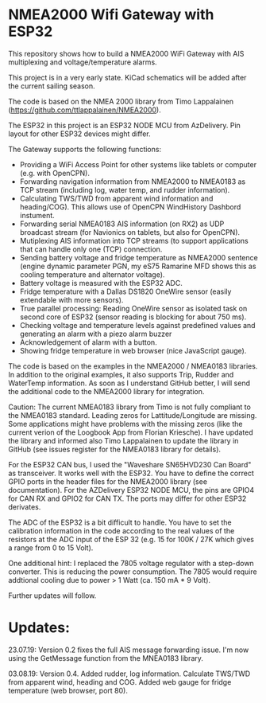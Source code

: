 # NMEA2000 Wifi Gateway with ESP32
This repository shows how to build a NMEA2000 WiFi Gateway with AIS multiplexing and voltage/temperature alarms.

This project is in a very early state. KiCad schematics will be added after the current sailing season.

The code is based on the NMEA 2000 library from Timo Lappalainen (https://github.com/ttlappalainen/NMEA2000).

The ESP32 in this project is an ESP32 NODE MCU from AzDelivery. Pin layout for other ESP32 devices might differ.

The Gateway supports the following functions:

- Providing a WiFi Access Point for other systems like tablets or computer (e.g. with OpenCPN).
- Forwarding navigation information from NMEA2000 to NMEA0183 as TCP stream (including log, water temp, and rudder information).
- Calculating TWS/TWD from apparent wind information and heading/COG). This allows use of OpenCPN WindHistory Dashbord instument.
- Forwarding serial NMEA0183 AIS information (on RX2) as UDP broadcast stream (for Navionics on tablets, but also for OpenCPN).
- Mutiplexing AIS information into TCP streams (to support applications that can handle only one (TCP) connection.
- Sending battery voltage and fridge temperature as NMEA2000 sentence (engine dynamic parameter PGN, my eS75 Ramarine MFD shows this as cooling temperature and alternator voltage).
- Battery voltage is measured with the ESP32 ADC.
- Fridge temperature with a Dallas DS1820 OneWire sensor (easily extendable with more sensors).
- True parallel processing: Reading OneWire sensor as isolated task on second core of ESP32 (sensor reading is blocking for about 750 ms).
- Checking voltage and temperature levels against predefined values and generating an alarm with a piezo alarm buzzer
- Acknowledgement of alarm with a button.
- Showing fridge temperature in web browser (nice JavaScript gauge).

The code is based on the examples in the NMEA2000 / NMEA0183 libraries.
In addition to the original examples, it also supports Trip, Rudder and WaterTemp information. As soon as I understand GitHub better, I will send the additional code to the NMEA2000 library for integration.

Caution: The current NMEA0183 library from Timo is not fully compliant to the NMEA0183 standard. Leading zeros for Lattitude/Longitude are missing. Some applications might have problems with the missing zeros (like the current verion of the Loogbook App from Florian Kriesche). I have updated the library and informed also Timo Lappalainen to update the library in GitHub (see issues register for the NMEA0183 library for details).

For the ESP32 CAN bus, I used the "Waveshare SN65HVD230 Can Board" as transceiver. It works well with the ESP32.
You have to define the correct GPIO ports in the header files for the NMEA2000 library (see documentation). For the AZDelivery ESP32 NODE MCU, the pins are GPIO4 for CAN RX and GPIO2 for CAN TX. The ports may differ for other ESP32 derivates.

The ADC of the ESP32 is a bit difficult to handle. You have to set the calibration information in the code according to the real values of the resistors at the ADC input of the ESP 32 (e.g. 15 for 100K / 27K which gives a range from 0 to 15 Volt).

One additional hint: I replaced the 7805 voltage regulator with a step-down converter. This is reducing the power consumption. The 7805 would require addtional cooling due to power > 1 Watt (ca. 150 mA * 9 Volt).

Further updates will follow.

# Updates:

23.07.19: Version 0.2 fixes the full AIS message forwarding issue. I'm now using the GetMessage function from the MNEA0183 library.

03.08.19: Version 0.4. Added rudder, log information. Calculate TWS/TWD from apparent wind, heading and COG. Added web gauge for fridge temperature (web browser, port 80).
